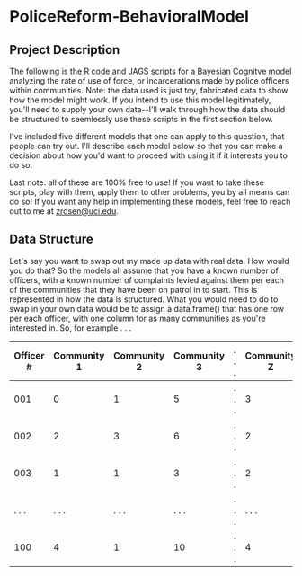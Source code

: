 # PoliceReform-BehavioralModel
## Project Description
The following is the R code and JAGS scripts for a Bayesian Cognitve model analyzing the rate of use of force, or incarcerations made by police officers within communities. Note: the data used is just toy, fabricated data to show how the model might work. If you intend to use this model legitimately, you'll need to supply your own data--I'll walk through how the data should be structured to seemlessly use these scripts in the first section below.  

I've included five different models that one can apply to this question, that people can try out. I'll describe each model below so that you can make a decision about how you'd want to proceed with using it if it interests you to do so.

Last note: all of these are 100% free to use! If you want to take these scripts, play with them, apply them to other problems, you by all means can do so! If you want any help in implementing these models, feel free to reach out to me at zrosen@uci.edu.

## Data Structure
Let's say you want to swap out my made up data with real data. How would you do that? So the models all assume that you have a known number of officers, with a known number of complaints levied against them per each of the communities that they have been on patrol in to start. This is represented in how the data is structured. What you would need to do to swap in your own data would be to assign a data.frame() that has one row per each officer, with one column for as many communities as you're interested in. So, for example . . . 

| Officer #   | Community 1 | Community 2 | Community 3 | . . . | Community Z |
|-------------|-------------|-------------|-------------|-------|-------------|
| 001         | 0           | 1           | 5           | . . . | 3           |
| 002         | 2           | 3           | 6           | . . . | 2           |
| 003         | 1           | 1           | 3           | . . . | 2           |
| . . .       | . . .       |  . . .      | . . .       | . . . | . . .       |
| 100         | 4           | 1           | 10          | . . . | 4           |
